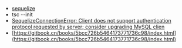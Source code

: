 * [sequelize](https://github.com/MiYogurt/nodelover-books/blob/master/sequelize/SUMMARY.md)
* tsc --init 
* [SequelizeConnectionError: Client does not support authentication protocol requested by server; consider upgrading MySQL clien](https://blog.csdn.net/u010026255/article/details/80062153)  
* [https://gitbook.cn/books/5bcc726b5464173771736c98/index.html](https://gitbook.cn/books/5bcc726b5464173771736c98/index.html)
